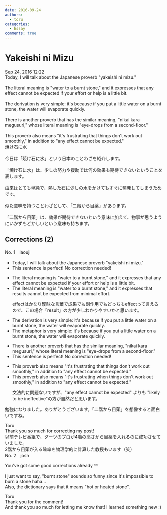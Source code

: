 ```yaml
---
date: 2016-09-24
authors:
  - toru
categories:
  - Essay
comments: true
---
```


# Yakeishi ni Mizu
<div class="date">Sep 24, 2016 12:22</div>
<div id="post"><div id="body_show_ori">
Today, I will talk about the Japanese proverb "yakeishi ni mizu."<br/><br/>The literal meaning is "water to a burnt stone," and it expresses that any effect cannot be expected if your effort or help is a little bit.<br/><br/>The derivation is very simple: it's because if you put a little water on a burnt stone, the water will evaporate quickly.<br/><br/>There is another proverb that has the similar meaning, "nikai kara megusuri," whose literal meaning is "eye-drops from a second-floor."<br/><br/>This proverb also means "it's frustrating that things don't work out smoothly," in addition to "any effect cannot be expected."
</div></div>

<!-- more -->

<div id="post_ja"><div id="body_show_mo">
焼け石に水<br/><br/>今日は「焼け石に水」という日本のことわざを紹介します。<br/><br/>「焼け石に水」は、少しの努力や援助では何の効果も期待できないということを表します。<br/><br/>由来はとても単純で、熱した石に少しの水をかけてもすぐに蒸発してしまうためです。<br/><br/>似た意味を持つことわざとして、「二階から目薬」があります。<br/><br/>「二階から目薬」は、効果が期待できないという意味に加えて、物事が思うようにいかずもどかしいという意味も持ちます。
</div></div>

## Corrections (2)
<div id="block"><div class="first_name"> No. 1　<span class="just_name">laouji</span></div><div id="block2">
<ul class="correction_field">
<li class="incorrect">Today, I will talk about the Japanese proverb "yakeishi ni mizu."</li>
<li class="corrected perfect">This sentence is perfect! No correction needed!</li>
</ul>
<ul class="correction_field">
<li class="incorrect">The literal meaning is "water to a burnt stone," and it expresses that any effect cannot be expected if your effort or help is a little bit.</li>
<li class="corrected correct">
The literal meaning is "water to a burnt stone," and it expresses that <span class="f_blue">results</span> cannot be expected from <span class="f_blue">minimal effort</span>.
<p class="correction_comment">effectはかなり曖昧な言葉で成果でも副作用でもどっちもeffectって言えるので、この場合「result」の方が少しわかりやすいかと思います。</p>
</li>
</ul>
<ul class="correction_field">
<li class="incorrect">The derivation is very simple: it's because if you put a little water on a burnt stone, the water will evaporate quickly.</li>
<li class="corrected correct">
The <span class="f_blue">metaphor</span> is very simple: <span class="sline">it's because </span>if you put a little water on a burnt stone, the water will evaporate quickly.
</li>
</ul>
<ul class="correction_field">
<li class="incorrect">There is another proverb that has the similar meaning, "nikai kara megusuri," whose literal meaning is "eye-drops from a second-floor."</li>
<li class="corrected perfect">This sentence is perfect! No correction needed!</li>
</ul>
<ul class="correction_field">
<li class="incorrect">This proverb also means "it's frustrating that things don't work out smoothly," in addition to "any effect cannot be expected."</li>
<li class="corrected correct">
This proverb also means "it's frustrating <span class="f_blue">when</span> things don't work out smoothly," in addition to "any effect cannot be expected."
<p class="correction_comment">文法的に問題ないですが、"any effect cannot be expected" よりも "likely to be ineffective"の方が自然だと思います。</p>
</li>
</ul>
<p class="comment_small">
 勉強になりました。ありがとうございます。「二階から目薬」を想像すると面白いですね。
</p>

</div><div class="name"><span class="just_name">Toru</span><br>
Thank you so much for correcting my post!<br/>以前テレビ番組で、ダーツのプロが4階の高さから目薬を入れるのに成功させていました。<br/>2階から目薬が入る確率を物理学的に計算した教授もいます（笑）
</div>
</div>
<div id="block"><div class="first_name"> No. 2　<span class="just_name">josh</span></div><div id="block2">
<p class="comment_small">
 You've got some good corrections already ^^
 <br/>
 <br/>
 I just want to say, "burnt stone" sounds so funny since it's impossible to burn a stone haha...
 <br/>
 Also, the dictionary says that it means "hot or heated stone".
</p>

</div><div class="name"><span class="just_name">Toru</span><br>
Thank you for the comment!<br/>And thank you so much for letting me know that! I learned something new :)
</div>
</div>
